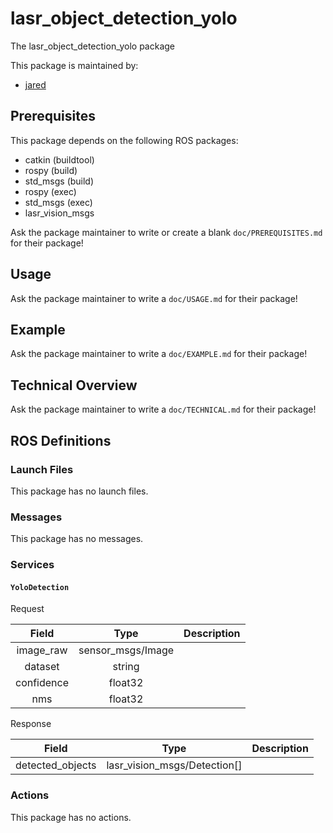 # lasr_object_detection_yolo

The lasr_object_detection_yolo package

This package is maintained by:
- [jared](mailto:jared@todo.todo)

## Prerequisites

This package depends on the following ROS packages:
- catkin (buildtool)
- rospy (build)
- std_msgs (build)
- rospy (exec)
- std_msgs (exec)
- lasr_vision_msgs

Ask the package maintainer to write or create a blank `doc/PREREQUISITES.md` for their package!

## Usage

Ask the package maintainer to write a `doc/USAGE.md` for their package!

## Example

Ask the package maintainer to write a `doc/EXAMPLE.md` for their package!

## Technical Overview

Ask the package maintainer to write a `doc/TECHNICAL.md` for their package!

## ROS Definitions

### Launch Files

This package has no launch files.

### Messages

This package has no messages.

### Services

#### `YoloDetection`

Request

| Field | Type | Description |
|:-:|:-:|---|
| image_raw | sensor_msgs/Image |  |
| dataset | string |  |
| confidence | float32 |  |
| nms | float32 |  |

Response

| Field | Type | Description |
|:-:|:-:|---|
| detected_objects | lasr_vision_msgs/Detection[] |  |


### Actions

This package has no actions.
